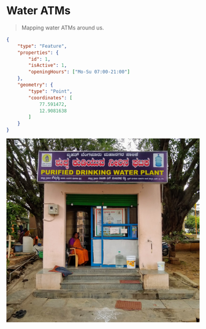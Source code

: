 # Water ATMs

> Mapping water ATMs around us.

```json
{
    "type": "Feature",
    "properties": {
        "id": 1,
        "isActive": 1,
        "openingHours": ["Mo-Su 07:00-21:00"]
    },
    "geometry": {
        "type": "Point",
        "coordinates": [
            77.591472,
            12.9081638
        ]
    }
}
```

![](./static/images/water-atm.jpg)
